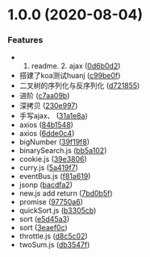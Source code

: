 # 1.0.0 (2020-08-04)


### Features

* 1. readme. 2. ajax ([0d6b0d2](https://github.com/zo11o/my-coding/commit/0d6b0d223e48c5b67dc4c4cbd6ad2a13f9f99ee8))
* 搭建了koa测试huanj ([c99be0f](https://github.com/zo11o/my-coding/commit/c99be0f9244507526fe4525f7a27836edfcd34e8))
* 二叉树的序列化与反序列化 ([d721855](https://github.com/zo11o/my-coding/commit/d721855d20dad7236cbbb9b2e57169cbb5b93628))
* 进阶 ([c7aa09b](https://github.com/zo11o/my-coding/commit/c7aa09bceb31f236ccd6061973300de27cc6fea6))
* 深拷贝 ([230e997](https://github.com/zo11o/my-coding/commit/230e997eca0a79cb7cb75b99673f37a3a80b59f9))
* 手写ajax、 ([31a1e8a](https://github.com/zo11o/my-coding/commit/31a1e8a0d2b155b381f486564b620ad49646e323))
* axios ([84b1548](https://github.com/zo11o/my-coding/commit/84b1548db00faea92f93c4d71f61d8ed23173911))
* axios ([6dde0c4](https://github.com/zo11o/my-coding/commit/6dde0c4be7d734003ec7d84b0ef5622810d85a8f))
* bigNumber ([39f19f8](https://github.com/zo11o/my-coding/commit/39f19f82fef8fef5fe6f4200de7bfe0f24c237b8))
* binarySearch.js ([bb5a102](https://github.com/zo11o/my-coding/commit/bb5a102e6aabd85dc8fa1d9d961d2c50e58b7cab))
* cookie.js ([39e3806](https://github.com/zo11o/my-coding/commit/39e38069ed563755781e097d3d6f4d94308ff58a))
* curry.js ([5a419f7](https://github.com/zo11o/my-coding/commit/5a419f79559c6caf68748ac6bf02272023273df3))
* eventBus.js ([f81a619](https://github.com/zo11o/my-coding/commit/f81a619e2c4c77b81bc2b8b189f81ae17d6f69b8))
* jsonp ([bacdfa2](https://github.com/zo11o/my-coding/commit/bacdfa229bfce246bc6b4393c82a4232933736e2))
* new.js add return ([7bd0b5f](https://github.com/zo11o/my-coding/commit/7bd0b5fcf4713b1f8b2d473085b6f26a661d13a9))
* promise ([97750a6](https://github.com/zo11o/my-coding/commit/97750a68f8dded0d0edbf550a360e7b2f652dce8))
* quickSort.js ([b3305cb](https://github.com/zo11o/my-coding/commit/b3305cb9a30b9d3312a23a71b702a6b3cbbda9d5))
* sort ([e5d45a3](https://github.com/zo11o/my-coding/commit/e5d45a3e4e9fb3e3b54d125e479b2ac1ffd7fe65))
* sort ([3eaef0c](https://github.com/zo11o/my-coding/commit/3eaef0c514b72552aac844d4767db1bb2d3358a2))
* throttle.js ([d8c5c02](https://github.com/zo11o/my-coding/commit/d8c5c02a0d53e5c94bec61dd387c4bb0d635c78f))
* twoSum.js ([db3547f](https://github.com/zo11o/my-coding/commit/db3547f0a9f23ff946b0cebb1af3962e3d403154))



